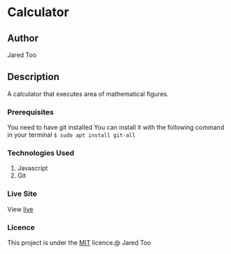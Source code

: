 
# Calculator
## Author
Jared Too
## Description
A calculator that executes area of mathematical figures.
### Prerequisites
You need to have git installed
You can install it with the following command in your terminal
`$ sudo apt install git-all`
### Technologies Used
1. Javascript
2. Git
### Live Site
View [live](https://softonic254.github.io/JS_login/)
### Licence
This project is under the  [MIT](LICENCE) licence.@ Jared Too
